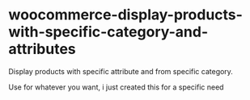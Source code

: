# woocommerce-display-products-with-specific-category-and-attributes

Display products with specific attribute and from specific category.

Use for whatever you want, i just created this for a specific need
